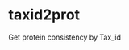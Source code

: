# taxid2prot

Get protein сonsistency by Tax_id
<!--stackedit_data:
eyJoaXN0b3J5IjpbMjEzOTkxMDY0NV19
-->